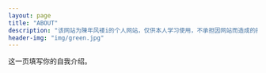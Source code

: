 ```yaml
---
layout: page
title: "ABOUT"
description: "该网站为陳年风褛i的个人网站，仅供本人学习使用，不承担因网站而造成的损失。" 
header-img: "img/green.jpg"
---
```


这一页填写你的自我介绍。





